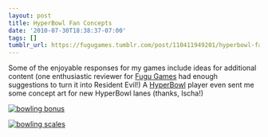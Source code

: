 ```yaml
---
layout: post
title: HyperBowl Fan Concepts
date: '2010-07-30T18:38:37-07:00'
tags: []
tumblr_url: https://fugugames.tumblr.com/post/110411949201/hyperbowl-fan-concepts
---
```

Some of the enjoyable responses for my games include ideas for additional content (one enthusiastic reviewer for [Fugu Games](http://itunes.apple.com/us/app/fugu-maze/id295808255?mt=8) had enough suggestions to turn it into Resident Evil!) A [HyperBowl](http://hyperbowl3d.com/) player even sent me some concept art for new HyperBowl lanes (thanks, Ischa!)

[![](http://itshardtofondlepenguins.com/wp-content/uploads/2010/07/bowling-bonus.png "bowling bonus")](http://itshardtofondlepenguins.com/wp-content/uploads/2010/07/bowling-bonus.png)

[![](http://itshardtofondlepenguins.com/wp-content/uploads/2010/07/bowling-scales.png "bowling scales")](http://itshardtofondlepenguins.com/wp-content/uploads/2010/07/bowling-scales.png)


